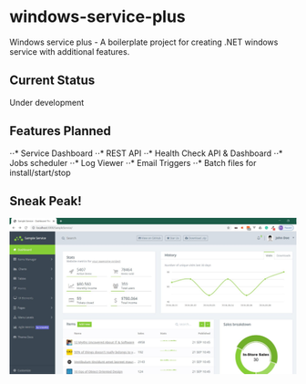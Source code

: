 # windows-service-plus
Windows service plus - A boilerplate project for creating .NET windows service with additional features.

## Current Status 
Under development

## Features Planned
⋅⋅* Service Dashboard
⋅⋅* REST API
⋅⋅* Health Check API & Dashboard
⋅⋅* Jobs scheduler
⋅⋅* Log Viewer
⋅⋅* Email Triggers
⋅⋅* Batch files for install/start/stop


## Sneak Peak!

![alt text](demo.JPG)
